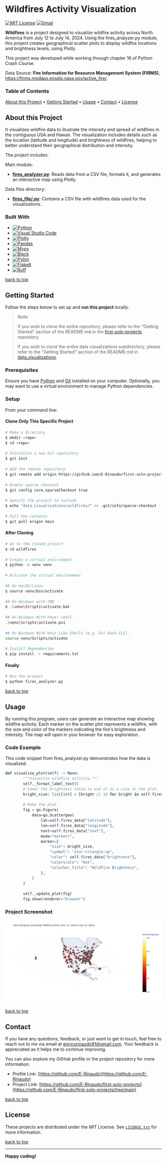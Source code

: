 # Wildfires Activity Visualization

[![MIT License][license-shield]][license-url]
[![Gmail][Gmail-shield]][Gmail-url]

**Wildfires** is a project designed to visualize wildfire activity across North America from July 12 to July 14, 2024. Using the fires_analyzer.py module, this project creates geographical scatter plots to display wildfire locations and brightness levels, using Plotly.

This project was developed while working through chapter 16 of Python Crash Course.

Data Source: **Fire Information for Resource Management System (FIRMS)**, <https://firms.modaps.eosdis.nasa.gov/active_fire/>.

<!-- markdownlint-disable MD001 -->
### Table of Contents

[About this Project](#about-this-project) •
[Getting Started](#getting-started) •
[Usage](#usage) •
[Contact](#contact) •
[License](#license)
<!-- markdownlint-enable MD001 -->

## About this Project

It visualizes wildfire data to illustrate the intensity and spread of wildfires in the contiguous USA and Hawaii. The visualization includes details such as the location (latitude and longitude) and brightness of wildfires, helping to better understand their geographical distribution and intensity.

The project includes:

Main module:

+ **[fires_analyzer.py][Fires-Analyzer-url]**:
Reads data from a CSV file, formats it, and generates an interactive map using Plotly.

Data files directory:

+ **[fires_file/.py][Fires-File-url]**:
Contains a CSV file with wildfires data used for the visualizations.

### Built With

+ [![Python][Python-badge]][Python-url]
+ [![Visual Studio Code][VSCode-badge]][VSCode-url]
+ [![Plotly][Plotly-badge]][Plotly-url]
+ [![Pandas][Pandas-badge]][Pandas-url]
+ [![Mypy][Mypy-badge]][Mypy-url]
+ [![Black][Black-badge]][Black-url]
+ [![Pylint][Pylint-badge]][Pylint-url]
+ [![Flake8][Flake8-badge]][Flake8-url]
+ [![Ruff][Ruff-badge]][Ruff-url]
  
[back to top](#wildfires-activity-visualization)

## Getting Started

Follow the steps below to set up and **run this project** locally.

> Note:
>
> If you wish to clone the entire repository, please refer to the "Getting Started" section of the README.md in the [first-solo-projects][First-Solo-Projects-url] repository.
>
> If you wish to clone the entire data visualizations subdirectory, please refer to the "Getting Started" section of the README.md in [data_visualizations][Data-Visualizations-url].
>

### Prerequisites

Ensure you have [Python][Python-download] and [Git][Git-download] installed on your computer.
Optionally, you may want to use a virtual environment to manage Python dependencies.

### Setup

From your command line:

#### Clone Only This Specific Project

```bash
# Make a directory
$ mkdir <repo>
$ cd <repo>

# Initialize a new Git repository
$ git init

# Add the remote repository
$ git remote add origin https://github.com/E-Rinaudo/first-solo-projects.git

# Enable sparse checkout
$ git config core.sparseCheckout true

# Specify the project to include
$ echo "data_visualizations/wildfires/" >> .git/info/sparse-checkout

# Pull the contents
$ git pull origin main
```

#### After Cloning

```bash
# Go to the cloned project
$ cd wildfires

# Create a virtual environment
$ python -m venv venv

# Activate the virtual environment

## On macOS/Linux
$ source venv/bin/activate

## On Windows with CMD
$ .\venv\Scripts\activate.bat

## On Windows With Power shell.
.\venv\Scripts\activate.ps1

## On Windows With Unix Like Shells (e.g. Git Bash CLI).
source venv/Scripts/activate

# Install dependencies
$ pip install -r requirements.txt
```

#### Finally

```bash
# Run the project
$ python fires_analyzer.py
```

[back to top](#wildfires-activity-visualization)

## Usage

By running this program, users can generate an interactive map showing wildfire activity. Each marker on the scatter plot represents a wildfire, with the size and color of the markers indicating the fire's brightness and intensity. The map will open in your browser for easy exploration.

### Code Example

This code snippet from fires_analyzer.py demonstrates how the data is visualized.

```py
def visualize_plot(self) -> None:
        """Visualize wildfire activity."""
        self._format_label_text()
        # Lower the brightness value to use it as a size in the plot.
        bright_size: list[int] = [bright // 18 for bright in self.fires_data["brightness"]]

        # Make the plot.
        fig = go.Figure(
            data=go.Scattergeo(
                lat=self.fires_data["latitude"],
                lon=self.fires_data["longitude"],
                text=self.fires_data["text"],
                mode="markers",
                marker={
                    "size": bright_size,
                    "symbol": "star-triangle-up",
                    "color": self.fires_data["brightness"],
                    "colorscale": "Hot",
                    "colorbar_title": "Wildfire Brightness",
                },
            )
        )

        self._update_plot(fig)
        fig.show(renderer="browser")
```

### Project Screenshot

![Wildfires Screenshot][Screenshot-url]

[back to top](#wildfires-activity-visualization)

## Contact

If you have any questions, feedback, or just want to get in touch, feel free to reach out to me via email at <enricorinaudo91@gmail.com>.
Your feedback is appreciated as it helps me to continue improving.

You can also explore my GitHub profile or the project repository for more information:

+ Profile Link: [https://github.com/E-Rinaudo](https://github.com/E-Rinaudo)
+ Project Link: [https://github.com/E-Rinaudo/first-solo-projects](https://github.com/E-Rinaudo/first-solo-projects/tree/main)

[back to top](#wildfires-activity-visualization)

## License

These projects are distributed under the MIT License. See [`LICENSE.txt`][license-url] for more information.

[back to top](#wildfires-activity-visualization)

---

**Happy coding!**

<!-- SHIELDS -->
[license-shield]: https://img.shields.io/github/license/E-Rinaudo/first-solo-projects.svg?style=flat
[license-url]: https://github.com/E-Rinaudo/first-solo-projects/blob/main/LICENSE.txt
[Gmail-shield]: https://img.shields.io/badge/Gmail-D14836?style=flat&logo=gmail&logoColor=white
[Gmail-url]: mailto:enricorinaudo91@gmail.com

<!-- BADGES -->
[Python-badge]: https://img.shields.io/badge/python-3670A0?logo=python&logoColor=ffdd54&style=flat
[Python-url]: https://docs.python.org/3/
[VSCode-badge]: https://img.shields.io/badge/Visual%20Studio%20Code-007ACC?logo=visualstudiocode&logoColor=fff&style=flat
[VSCode-url]: https://code.visualstudio.com/docs
[Plotly-badge]: https://img.shields.io/badge/Plotly-3F4F75?logo=plotly&logoColor=white&style=flat
[Plotly-url]: https://plotly.com/python/
[Pandas-badge]: https://img.shields.io/badge/pandas-150458?style=flat&logo=pandas&logoColor=white
[Pandas-url]: https://pandas.pydata.org/docs/
[Mypy-badge]: https://img.shields.io/badge/mypy-checked-blue?style=flat
[Mypy-url]: https://mypy.readthedocs.io/
[Black-badge]: https://img.shields.io/badge/code%20style-black-000000.svg
[Black-url]: https://black.readthedocs.io/en/stable/
[Pylint-badge]: https://img.shields.io/badge/linting-pylint-yellowgreen?style=flat
[Pylint-url]: https://pylint.readthedocs.io/
[Ruff-badge]: https://img.shields.io/endpoint?url=https://raw.githubusercontent.com/astral-sh/ruff/main/assets/badge/v2.json
[Ruff-url]: https://docs.astral.sh/ruff/tutorial/
[Flake8-badge]: https://img.shields.io/badge/linting-flake8-blue?style=flat
[Flake8-url]: https://flake8.pycqa.org/en/latest/

<!-- PROJECTS LINKS -->
[Fires-Analyzer-url]: https://github.com/E-Rinaudo/first-solo-projects/blob/main/data_visualizations/wildfires/fires_analyzer.py
[Fires-File-url]: https://github.com/E-Rinaudo/first-solo-projects/tree/main/data_visualizations/wildfires/fires_file
[Data-Visualizations-url]: https://github.com/E-Rinaudo/first-solo-projects/tree/main/data_visualizations

<!-- SCREENSHOT -->
[Screenshot-url]: screenshot/wildfires.png

<!-- MAIN README -->
[First-Solo-Projects-url]: https://github.com/E-Rinaudo/first-solo-projects/blob/main/README.md

<!-- PREREQUISITES LINKS -->
[Python-download]: https://www.python.org/downloads/
[Git-download]: https://git-scm.com
